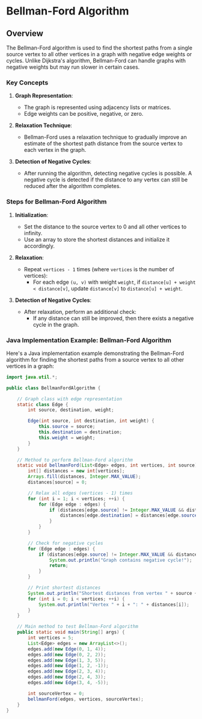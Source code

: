 # Bellman-Ford Algorithm

## Overview

The Bellman-Ford algorithm is used to find the shortest paths from a single source vertex to all other vertices in a graph with negative edge weights or cycles. Unlike Dijkstra's algorithm, Bellman-Ford can handle graphs with negative weights but may run slower in certain cases.

### Key Concepts

1. **Graph Representation**:
   - The graph is represented using adjacency lists or matrices.
   - Edge weights can be positive, negative, or zero.

2. **Relaxation Technique**:
   - Bellman-Ford uses a relaxation technique to gradually improve an estimate of the shortest path distance from the source vertex to each vertex in the graph.

3. **Detection of Negative Cycles**:
   - After running the algorithm, detecting negative cycles is possible. A negative cycle is detected if the distance to any vertex can still be reduced after the algorithm completes.

### Steps for Bellman-Ford Algorithm

1. **Initialization**:
   - Set the distance to the source vertex to 0 and all other vertices to infinity.
   - Use an array to store the shortest distances and initialize it accordingly.

2. **Relaxation**:
   - Repeat `vertices - 1` times (where `vertices` is the number of vertices):
     - For each edge `(u, v)` with weight `weight`, if `distance[u] + weight < distance[v]`, update `distance[v]` to `distance[u] + weight`.

3. **Detection of Negative Cycles**:
   - After relaxation, perform an additional check:
     - If any distance can still be improved, then there exists a negative cycle in the graph.

### Java Implementation Example: Bellman-Ford Algorithm

Here's a Java implementation example demonstrating the Bellman-Ford algorithm for finding the shortest paths from a source vertex to all other vertices in a graph:

```java
import java.util.*;

public class BellmanFordAlgorithm {

    // Graph class with edge representation
    static class Edge {
        int source, destination, weight;

        Edge(int source, int destination, int weight) {
            this.source = source;
            this.destination = destination;
            this.weight = weight;
        }
    }

    // Method to perform Bellman-Ford algorithm
    static void bellmanFord(List<Edge> edges, int vertices, int source) {
        int[] distances = new int[vertices];
        Arrays.fill(distances, Integer.MAX_VALUE);
        distances[source] = 0;

        // Relax all edges (vertices - 1) times
        for (int i = 1; i < vertices; ++i) {
            for (Edge edge : edges) {
                if (distances[edge.source] != Integer.MAX_VALUE && distances[edge.source] + edge.weight < distances[edge.destination]) {
                    distances[edge.destination] = distances[edge.source] + edge.weight;
                }
            }
        }

        // Check for negative cycles
        for (Edge edge : edges) {
            if (distances[edge.source] != Integer.MAX_VALUE && distances[edge.source] + edge.weight < distances[edge.destination]) {
                System.out.println("Graph contains negative cycle!");
                return;
            }
        }

        // Print shortest distances
        System.out.println("Shortest distances from vertex " + source + ":");
        for (int i = 0; i < vertices; ++i) {
            System.out.println("Vertex " + i + ": " + distances[i]);
        }
    }

    // Main method to test Bellman-Ford algorithm
    public static void main(String[] args) {
        int vertices = 5;
        List<Edge> edges = new ArrayList<>();
        edges.add(new Edge(0, 1, 4));
        edges.add(new Edge(0, 2, 2));
        edges.add(new Edge(1, 3, 5));
        edges.add(new Edge(1, 2, -1));
        edges.add(new Edge(2, 3, 4));
        edges.add(new Edge(2, 4, 3));
        edges.add(new Edge(3, 4, -5));

        int sourceVertex = 0;
        bellmanFord(edges, vertices, sourceVertex);
    }
}
